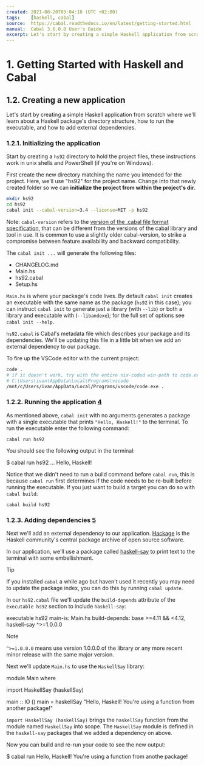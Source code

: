 ```yaml
---
created: 2021-08-20T03:04:18 (UTC +02:00)
tags:    [haskell, cabal]
source:  https://cabal.readthedocs.io/en/latest/getting-started.html
manual:  Cabal 3.6.0.0 User's Guide
excerpt: Let's start by creating a simple Haskell application from scratch where we'll learn about a Haskell package's directory structure, how to run the executable, and how to add external dependencies.
---
```


# 1. Getting Started with Haskell and Cabal

## 1.2. Creating a new application

Let's start by creating a simple Haskell application from scratch where we'll learn about a Haskell package's directory structure, how to run the executable, and how to add external dependencies.

### 1.2.1. Initializing the application

Start by creating a `hs92` directory to hold the project files, these instructions work in unix shells and PowerShell (if you're on Windows).

First create the new directory matching the name you intended for the project. Here, we'll use "hs92" for the project name. Change into that newly created folder so we can **initialize the project from within the project's dir**.

```bash
mkdir hs92
cd hs92
cabal init --cabal-version=3.4 --license=MIT -p hs92
```

Note: `cabal-version` refers to the [version of the .cabal file format specification][3], that can be different from the versions of the cabal library and tool in use. It is common to use a slightly older cabal-version, to strike a compromise between feature availability and backward compatibility.

The `cabal init ...` will generate the following files:
- CHANGELOG.md
- Main.hs
- hs92.cabal
- Setup.hs

`Main.hs` is where your package's code lives. By default `cabal init` creates an executable with the same name as the package (`hs92` in this case); you can instruct `cabal init` to generate just a library (with `--lib`) or both a library and executable with (`--libandexe`); for the full set of options see `cabal init --help`.

`hs92.cabal` is Cabal's metadata file which describes your package and its dependencies. We'll be updating this file in a little bit when we add an external dependency to our package.

To fire up the VSCode editor with the current project:

```bash
code .
# if it doesn't work, try with the entire nix-coded win-path to code.exe
# C:\Users\ivan\AppData\Local\Programs\vscode
/mnt/c/Users/ivan/AppData/Local/Programs/vscode/code.exe .
```



### 1.2.2. Running the application [4]

As mentioned above, `cabal init` with no arguments generates a package with a single executable that prints `"Hello, Haskell!"` to the terminal. To run the executable enter the following command:

`cabal run hs92`

You should see the following output in the terminal:

$ cabal run hs92
...
Hello, Haskell!

Notice that we didn't need to run a build command before `cabal run`, this is because `cabal run` first determines if the code needs to be re-built before running the executable. If you just want to build a target you can do so with `cabal build`:

`cabal build hs92`

### 1.2.3. Adding dependencies [5]

Next we'll add an external dependency to our application. [Hackage][6] is the Haskell community's central package archive of open source software.

In our application, we'll use a package called [haskell-say][7] to print text to the terminal with some embellishment.

Tip

If you installed `cabal` a while ago but haven't used it recently you may need to update the package index, you can do this by running `cabal update`.

In our `hs92.cabal` file we'll update the `build-depends` attribute of the `executable hs92` section to include `haskell-say`:

executable hs92
 main-is: Main.hs
 build-depends:
        base \>=4.11 && <4.12,
        haskell-say ^>=1.0.0.0

Note

`^>=1.0.0.0` means use version 1.0.0.0 of the library or any more recent minor release with the same major version.

Next we'll update `Main.hs` to use the `HaskellSay` library:

module Main where

import HaskellSay (haskellSay)

main :: IO ()
main \=
  haskellSay "Hello, Haskell! You're using a function from another package!"

`import HaskellSay (haskellSay)` brings the `haskellSay` function from the module named `HaskellSay` into scope. The `HaskellSay` module is defined in the `haskell-say` packages that we added a dependency on above.

Now you can build and re-run your code to see the new output:

$ cabal run
Hello, Haskell! You're using a function from anothe package!


[1]: https://cabal.readthedocs.io/en/latest/getting-started.html#creating-a-new-application "Permalink to this headline"
[2]: https://cabal.readthedocs.io/en/latest/getting-started.html#initializing-the-application "Permalink to this headline"
[3]: https://cabal.readthedocs.io/en/latest/file-format-changelog.html
[4]: https://cabal.readthedocs.io/en/latest/getting-started.html#running-the-application "Permalink to this headline"
[5]: https://cabal.readthedocs.io/en/latest/getting-started.html#adding-dependencies "Permalink to this headline"
[6]: https://hackage.haskell.org/
[7]: https://hackage.haskell.org/package/haskell-say
